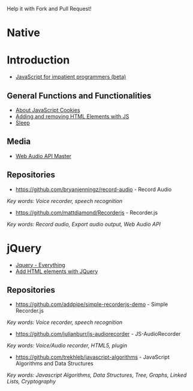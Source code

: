 Help it with Fork and Pull Request!

# Native

# Introduction
- [JavaScript for impatient programmers (beta)](http://exploringjs.com/impatient-js/toc.html])

## General Functions and Functionalities

- [About JavaScript Cookies](http://www.phpied.com/json-javascript-cookies/)
- [Adding and removing HTML Elements with JS](http://www.mattmorgante.com/technology/javascript-add-remove-html-elements)
- [Sleep](https://flaviocopes.com/javascript-sleep/)

## Media
- [Web Audio API Master](https://developer.mozilla.org/en-US/docs/Web/API/Web_Speech_API/Using_the_Web_Speech_API)

## Repositories
- https://github.com/bryanjenningz/record-audio - Record Audio

_Key words: Voice recorder, speech recognition_

- https://github.com/mattdiamond/Recorderjs - Recorder.js

_Key words: Record audio, Export audio output, Web Audio API_

# jQuery
- [Jquery - Everything](https://www.w3schools.com/jquery/default.asp)
- [Add HTML elements with JQuery](http://api.jquery.com/append/)

## Repositories
- https://github.com/addpipe/simple-recorderjs-demo - Simple Recorder.js

_Key words: Voice recorder, speech recognition_

- https://github.com/julianburr/js-audiorecorder - JS-AudioRecorder

_Key words: Voice/Audio recorder, HTML5, plugin_

- https://github.com/trekhleb/javascript-algorithms - JavaScript Algorithms and Data Structures

_Key words: Javascript Algorithms, Data Structures, Tree, Graphs, Linked Lists, Cryptography_
